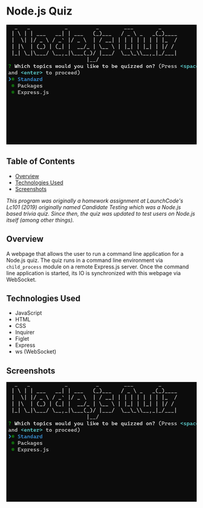 # Node.js Quiz

<img src="presentation/thumbnail.png" width="600">

## Table of Contents

- [Overview](#overview)
- [Technologies Used](#technologies-used)
- [Screenshots](#screenshots)

_This program was originally a homework assignment at LaunchCode's Lc101 (2019) originally named Candidate Testing which was a Node.js based trivia quiz. Since then, the quiz was updated to test users on Node.js itself (among other things)._

## Overview

A webpage that allows the user to run a command line application for a Node.js quiz. The quiz runs in a command line environment via `child_process` module on a remote Express.js server. Once the command line application is started, its IO is synchronized with this webpage via WebSocket.

## Technologies Used

- JavaScript
- HTML
- CSS
- Inquirer
- Figlet
- Express
- ws (WebSocket)

## Screenshots

<img src="presentation/thumbnail.png" width="600">
